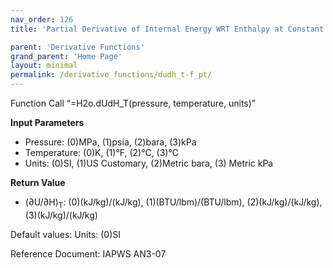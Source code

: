```yaml
---
nav_order: 126
title: 'Partial Derivative of Internal Energy WRT Enthalpy at Constant Temperature f(P, T)'

parent: 'Derivative Functions'
grand_parent: 'Home Page'
layout: minimal
permalink: /derivative_functions/dudh_t-f_pt/
---
```


Function Call “=H2o.dUdH\_T(pressure, temperature, units)”

**Input Parameters**

- Pressure: (0)MPa, (1)psia, (2)bara, (3)kPa
- Temperature: (0)K, (1)°F, (2)°C, (3)°C
- Units: (0)SI, (1)US Customary, (2)Metric bara, (3) Metric kPa

**Return Value**

- (∂U/∂H)<sub>T</sub>: (0)(kJ/kg)/(kJ/kg), (1)(BTU/lbm)/(BTU/lbm), (2)(kJ/kg)/(kJ/kg), (3)(kJ/kg)/(kJ/kg)

Default values: Units: (0)SI

Reference Document: IAPWS AN3-07